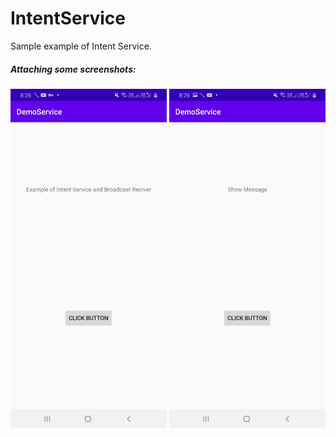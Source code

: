 # IntentService
Sample example of Intent Service. 

##### <b> Attaching some screenshots: </b> 

<img src = "screenshots/screen.png" width = "250" />  <img src = "screenshots/screen0.png" width = "250" />

